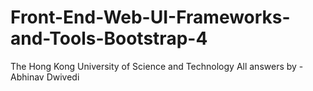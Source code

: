 # Front-End-Web-UI-Frameworks-and-Tools-Bootstrap-4
The Hong Kong University of Science and Technology
All answers by - Abhinav Dwivedi
